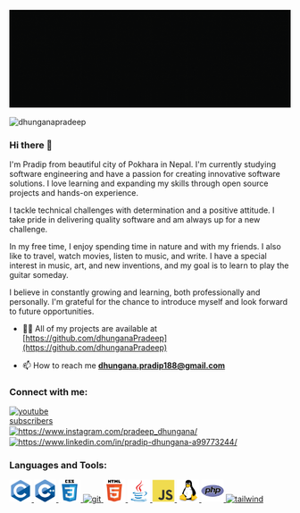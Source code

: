 ![MasterHead](https://github.com/dhunganaPradeep/dhunganaPradeep/blob/main/myGif.gif)

<p align="left"> <img src="https://komarev.com/ghpvc/?username=dhunganapradeep&label=Profile%20views&color=0e75b6&style=flat" alt="dhunganapradeep" /> </p>

### Hi there 👋

 I'm Pradip from beautiful city of Pokhara in Nepal. I'm currently studying software engineering and have a passion for creating innovative software solutions. I love learning and expanding my skills through open source projects and hands-on experience.

I tackle technical challenges with determination and a positive attitude. I take pride in delivering quality software and am always up for a new challenge.

In my free time, I enjoy spending time in nature and with my friends. I also like to travel, watch movies, listen to music, and write. I have a special interest in music, art, and new inventions, and my goal is to learn to play the guitar someday.

I believe in constantly growing and learning, both professionally and personally. I'm grateful for the chance to introduce myself and look forward to future opportunities.


- 👨‍💻 All of my projects are available at [https://github.com/dhunganaPradeep](https://github.com/dhunganaPradeep)

- 📫 How to reach me **dhungana.pradip188@gmail.com**

<h3 align="left">Connect with me:</h3>
<p align="left">
 <a href="https://www.youtube.com/@pdvlogs9610?sub_confirmation=1">
 <img alt="youtube subscribers"  width="120px" style="padding-right:10px;display:flex; align-items:center; title="Subscribe to my YouTube channel" src="https://custom-icon-badges.demolab.com/youtube/channel/subscribers/UCOykBOlIIwYkKBYUZjHpe1Q?color=%23E05D44&label=SUBSCRIBE&logo=video&logoColor=white&style=for-the-badge&labelColor=CE4630"/></a> 
<a href="https://instagram.com/https://www.instagram.com/pradeep_dhungana/" style="padding-right:10px;" target="blank"><img align="center" src="https://raw.githubusercontent.com/rahuldkjain/github-profile-readme-generator/master/src/images/icons/Social/instagram.svg" alt="https://www.instagram.com/pradeep_dhungana/" height="30" width="40" /></a>
<a href="https://linkedin.com/in/https://www.linkedin.com/in/pradip-dhungana-a99773244/" style="padding-right:10px;" target="blank"><img align="center" src="https://raw.githubusercontent.com/rahuldkjain/github-profile-readme-generator/master/src/images/icons/Social/linked-in-alt.svg" alt="https://www.linkedin.com/in/pradip-dhungana-a99773244/" height="30" width="40" /></a>
</p>
<h3 align="left">Languages and Tools:</h3>
<p align="left"> <a href="https://www.cprogramming.com/" target="_blank" rel="noreferrer"> <img src="https://raw.githubusercontent.com/devicons/devicon/master/icons/c/c-original.svg" alt="c" width="40" height="40"/> </a> <a href="https://www.w3schools.com/cpp/" target="_blank" rel="noreferrer"> <img src="https://raw.githubusercontent.com/devicons/devicon/master/icons/cplusplus/cplusplus-original.svg" alt="cplusplus" width="40" height="40"/> </a> <a href="https://www.w3schools.com/css/" target="_blank" rel="noreferrer"> <img src="https://raw.githubusercontent.com/devicons/devicon/master/icons/css3/css3-original-wordmark.svg" alt="css3" width="40" height="40"/> </a> <a href="https://git-scm.com/" target="_blank" rel="noreferrer"> <img src="https://www.vectorlogo.zone/logos/git-scm/git-scm-icon.svg" alt="git" width="40" height="40"/> </a> <a href="https://www.w3.org/html/" target="_blank" rel="noreferrer"> <img src="https://raw.githubusercontent.com/devicons/devicon/master/icons/html5/html5-original-wordmark.svg" alt="html5" width="40" height="40"/> </a> <a href="https://www.java.com" target="_blank" rel="noreferrer"> <img src="https://raw.githubusercontent.com/devicons/devicon/master/icons/java/java-original.svg" alt="java" width="40" height="40"/> </a> <a href="https://developer.mozilla.org/en-US/docs/Web/JavaScript" target="_blank" rel="noreferrer"> <img src="https://raw.githubusercontent.com/devicons/devicon/master/icons/javascript/javascript-original.svg" alt="javascript" width="40" height="40"/> </a> <a href="https://www.linux.org/" target="_blank" rel="noreferrer"> <img src="https://raw.githubusercontent.com/devicons/devicon/master/icons/linux/linux-original.svg" alt="linux" width="40" height="40"/> </a> <a href="https://www.php.net" target="_blank" rel="noreferrer"> <img src="https://raw.githubusercontent.com/devicons/devicon/master/icons/php/php-original.svg" alt="php" width="40" height="40"/> </a> <a href="https://tailwindcss.com/" target="_blank" rel="noreferrer"> <img src="https://www.vectorlogo.zone/logos/tailwindcss/tailwindcss-icon.svg" alt="tailwind" width="40" height="40"/> </a> </p>

